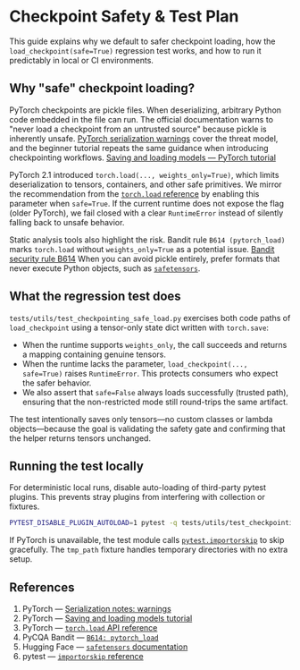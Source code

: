 # Checkpoint Safety & Test Plan

This guide explains why we default to safer checkpoint loading, how the
`load_checkpoint(safe=True)` regression test works, and how to run it
predictably in local or CI environments.

## Why "safe" checkpoint loading?

PyTorch checkpoints are pickle files. When deserializing, arbitrary Python
code embedded in the file can run. The official documentation warns to
"never load a checkpoint from an untrusted source" because pickle is
inherently unsafe.
[PyTorch serialization warnings](https://pytorch.org/docs/stable/notes/serialization.html#warnings)
cover the threat model, and the beginner tutorial repeats the same
guidance when introducing checkpointing workflows.
[Saving and loading models — PyTorch tutorial](https://docs.pytorch.org/tutorials/beginner/saving_loading_models.html)

PyTorch 2.1 introduced `torch.load(..., weights_only=True)`, which limits
deserialization to tensors, containers, and other safe primitives. We
mirror the recommendation from the [`torch.load` reference](https://pytorch.org/docs/stable/generated/torch.load.html)
by enabling this parameter when `safe=True`. If the current runtime does
not expose the flag (older PyTorch), we fail closed with a clear
`RuntimeError` instead of silently falling back to unsafe behavior.

Static analysis tools also highlight the risk. Bandit rule `B614
(pytorch_load)` marks `torch.load` without `weights_only=True` as a
potential issue.
[Bandit security rule B614](https://bandit.readthedocs.io/en/latest/plugins/b614_pytorch_load.html)
When you can avoid pickle entirely, prefer formats that never execute
Python objects, such as
[`safetensors`](https://huggingface.co/docs/safetensors/index).

## What the regression test does

`tests/utils/test_checkpointing_safe_load.py` exercises both code paths of
`load_checkpoint` using a tensor-only state dict written with
`torch.save`:

- When the runtime supports `weights_only`, the call succeeds and returns
  a mapping containing genuine tensors.
- When the runtime lacks the parameter, `load_checkpoint(..., safe=True)`
  raises `RuntimeError`. This protects consumers who expect the safer
  behavior.
- We also assert that `safe=False` always loads successfully (trusted
  path), ensuring that the non-restricted mode still round-trips the
  same artifact.

The test intentionally saves only tensors—no custom classes or lambda
objects—because the goal is validating the safety gate and confirming
that the helper returns tensors unchanged.

## Running the test locally

For deterministic local runs, disable auto-loading of third-party pytest
plugins. This prevents stray plugins from interfering with collection or
fixtures.

```bash
PYTEST_DISABLE_PLUGIN_AUTOLOAD=1 pytest -q tests/utils/test_checkpointing_safe_load.py
```
If PyTorch is unavailable, the test module calls
[`pytest.importorskip`](https://docs.pytest.org/en/stable/reference/reference.html#pytest.importorskip)
to skip gracefully. The `tmp_path` fixture handles temporary directories
with no extra setup.

## References

1. PyTorch — [Serialization notes: warnings](https://pytorch.org/docs/stable/notes/serialization.html#warnings)
2. PyTorch — [Saving and loading models tutorial](https://docs.pytorch.org/tutorials/beginner/saving_loading_models.html)
3. PyTorch — [`torch.load` API reference](https://pytorch.org/docs/stable/generated/torch.load.html)
4. PyCQA Bandit — [`B614: pytorch_load`](https://bandit.readthedocs.io/en/latest/plugins/b614_pytorch_load.html)
5. Hugging Face — [`safetensors` documentation](https://huggingface.co/docs/safetensors/index)
6. pytest — [`importorskip` reference](https://docs.pytest.org/en/stable/reference/reference.html#pytest.importorskip)
